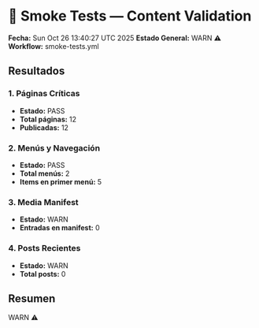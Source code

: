 # 🧪 Smoke Tests — Content Validation
**Fecha:** Sun Oct 26 13:40:27 UTC 2025
**Estado General:** WARN ⚠️
**Workflow:** smoke-tests.yml

## Resultados

### 1. Páginas Críticas
- **Estado:** PASS
- **Total páginas:** 12
- **Publicadas:** 12

### 2. Menús y Navegación
- **Estado:** PASS
- **Total menús:** 2
- **Items en primer menú:** 5

### 3. Media Manifest
- **Estado:** WARN
- **Entradas en manifest:** 0

### 4. Posts Recientes
- **Estado:** WARN
- **Total posts:** 0

## Resumen
WARN ⚠️
